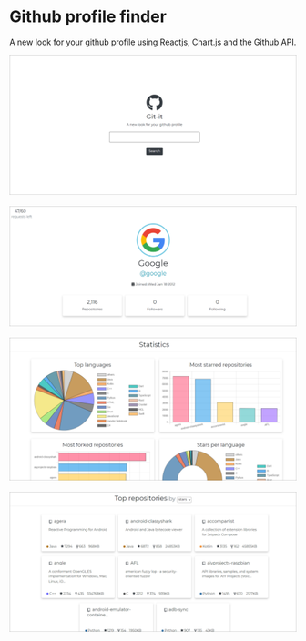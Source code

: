 # Github profile finder

A new look for your github profile using Reactjs, Chart.js and the Github API.
<br />

![Search page](./images/demo-1.png)
<br />
<br />
![Overview section](./images/demo-2.png)
<br />
<br />
![Statistics section](./images/demo-3.png)
<br />
<br />
![Repositories section](./images/demo-4.png)
<br />
<br />
